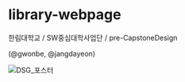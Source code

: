 # library-webpage
한림대학교 / SW중심대학사업단 / pre-CapstoneDesign


(@gwonbe, @jangdayeon)

![DSG_포스터](https://user-images.githubusercontent.com/108513967/224883572-e262e69f-4d0e-487d-bf78-8ec3224b7156.png)
